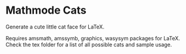 # Mathmode Cats
Generate a cute little cat face for LaTeX.

Requires amsmath, amssymb, graphics, wasysym packages for LaTeX.
Check the tex folder for a list of all possible cats and sample usage.
